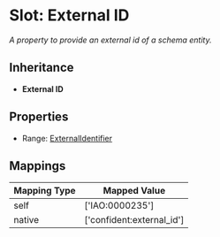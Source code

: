 # Slot: External ID
_A property to provide an external id of a schema entity._




## Inheritance

* **External ID**



## Properties

 * Range: [ExternalIdentifier](ExternalIdentifier.md)



## Mappings

| Mapping Type | Mapped Value |
| ---  | ---  |
| self | ['IAO:0000235'] |
| native | ['confident:external_id'] |






